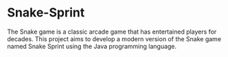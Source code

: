# Snake-Sprint
The Snake game is a classic arcade game that has entertained players for decades. This project aims to develop a modern version of the Snake game named Snake Sprint using the Java programming language.
